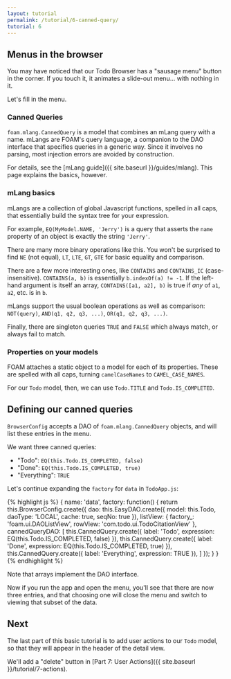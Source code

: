 ```yaml
---
layout: tutorial
permalink: /tutorial/6-canned-query/
tutorial: 6
---
```


## Menus in the browser

You may have noticed that our Todo Browser has a "sausage menu" button in the
corner. If you touch it, it animates a slide-out menu... with nothing in it.

Let's fill in the menu.

### Canned Queries

`foam.mlang.CannedQuery` is a model that combines an mLang query with a name.
mLangs are FOAM's query language, a companion to the DAO interface that
specifies queries in a generic way. Since it involves no parsing, most injection
errors are avoided by construction.

For details, see the [mLang guide]({{ site.baseurl }}/guides/mlang). This page
explains the basics, however.

### mLang basics

mLangs are a collection of global Javascript functions, spelled in all caps,
that essentially build the syntax tree for your expression.

For example, `EQ(MyModel.NAME, 'Jerry')` is a query that asserts the `name`
property of an object is exactly the string `'Jerry'`.

There are many more binary operations like this. You won't be surprised to find
`NE` (not equal), `LT`, `LTE`, `GT`, `GTE` for basic equality and comparison.

There are a few more interesting ones, like `CONTAINS` and `CONTAINS_IC`
(case-insensitive). `CONTAINS(a, b)` is essentially `b.indexOf(a) != -1`.  If
the left-hand argument is itself an array, `CONTAINS([a1, a2], b)` is true if
*any* of `a1`, `a2`, etc. is in `b`.

mLangs support the usual boolean operations as well as comparison: `NOT(query)`,
`AND(q1, q2, q3, ...)`, `OR(q1, q2, q3, ...)`.

Finally, there are singleton queries `TRUE` and `FALSE` which always match, or
always fail to match.

### Properties on your models

FOAM attaches a static object to a model for each of its properties. These
are spelled with all caps, turning `camelCaseNames` to `CAMEL_CASE_NAMES`.

For our `Todo` model, then, we can use `Todo.TITLE` and `Todo.IS_COMPLETED`.

## Defining our canned queries

`BrowserConfig` accepts a DAO of `foam.mlang.CannedQuery` objects, and will list
these entries in the menu.

We want three canned queries:
- "Todo": `EQ(this.Todo.IS_COMPLETED, false)`
- "Done": `EQ(this.Todo.IS_COMPLETED, true)`
- "Everything": `TRUE`

Let's continue expanding the `factory` for `data` in `TodoApp.js`:

{% highlight js %}
{
  name: 'data',
  factory: function() {
    return this.BrowserConfig.create({
      dao: this.EasyDAO.create({
        model: this.Todo,
        daoType: 'LOCAL',
        cache: true,
        seqNo: true
      }),
      listView: {
        factory_: 'foam.ui.DAOListView',
        rowView: 'com.todo.ui.TodoCitationView'
      },
      cannedQueryDAO: [
        this.CannedQuery.create({
          label: 'Todo',
          expression: EQ(this.Todo.IS_COMPLETED, false)
        }),
        this.CannedQuery.create({
          label: 'Done',
          expression: EQ(this.Todo.IS_COMPLETED, true)
        }),
        this.CannedQuery.create({
          label: 'Everything',
          expression: TRUE
        }),
      ]
    });
  }
}
{% endhighlight %}

Note that arrays implement the DAO interface.

Now if you run the app and open the menu, you'll see that there are now three
entries, and that choosing one will close the menu and switch to viewing that
subset of the data.


## Next

The last part of this basic tutorial is to add user actions to our `Todo` model,
so that they will appear in the header of the detail view.

We'll add a "delete" button in
[Part 7: User Actions]({{ site.baseurl }}/tutorial/7-actions).

